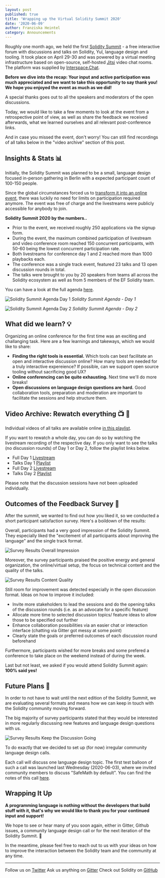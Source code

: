 ```yaml
---
layout: post
published: true
title: 'Wrapping up the Virtual Solidity Summit 2020'
date: '2020-06-09'
author: Franziska Heintel
category: Announcements
---
```


Roughly one month ago, we held the first [Solidity Summit](https://solidity-summit.ethereum.org/) - a free interactive forum with discussions and talks on Solidity, Yul, language design and tooling. It took place on April 29-30 and was powered by a virtual meeting infrastructure based on open-source, self-hosted [Jitsi](https://jitsi.org/) video chat rooms. The platform was supplied by [Interspace.Chat](https://github.com/interspacechat/interspace.chat).

**Before we dive into the recap: Your input and active participation was much appreciated and we want to take this opportunity to say thank you! We hope you enjoyed the event as much as we did!** 

A special thanks goes out to all the speakers and moderators of the open discussions.

Today, we would like to take a few moments to look at the event from a retrospective point of view, as well as share the feedback we received afterwards, what we learned ourselves and all relevant post-conference links. 

And in case you missed the event, don't worry! You can still find recordings of all talks below in the "video archive" section of this post.

## Insights & Stats 📊

Initially, the Solidity Summit was planned to be a small, language design focused in-person gathering in Berlin with a expected participant count of 100-150 people.

Since the global circumstances forced us to [transform it into an online event](https://solidity.ethereum.org/2020/04/17/solidity-summit-2020-goes-interspace/), there was luckily no need for limits on participation required anymore. The event was free of charge and the livestreams were publicly accessible for anybody to join.

**Solidity Summit 2020 by the numbers..**
* Prior to the event, we received roughly 250 applications via the signup form.
* During the event, the maximum combined participation of livestream and video conference room reached 150 concurrent participants, with 50-60 being the lowest concurrent participation rate.
* Both livestreams for conference day 1 and 2 reached more than 1000 playbacks each.
* The conference was a single track event, featured 23 talks and 13 open discussion rounds in total. 
* The talks were brought to you by 20 speakers from teams all across the Solidity ecosystem as well as from 5 members of the EF Solidity team.

You can have a look at the full agenda [here](https://docs.google.com/spreadsheets/d/1ylkaTYKx9TbAifCgyH2jN9SKJKrYfzab9zzTZgSL44g/edit#gid=0). 

![Solidity Summit Agenda Day 1](/img/2020/06/AgendaDay1.png)
*Solidity Summit Agenda - Day 1*

![Solidity Summit Agenda Day 2](/img/2020/06/AgendaDay2.png)
*Solidity Summit Agenda - Day 2*

## What did we learn? 💡

Organizing an online conference for the first time was an exciting and challanging task. Here are a few learnings and takeways, which we would like to share:

* **Finding the right tools is essential.** Which tools can best facilitate an open and interactive discussion online? How many tools are needed for a truly interactive expereience? If possible, can we support open source tooling without sacrificing good UX?
* **Online conferencing can be quite exhausting.** Next time we'll do more breaks!
* **Open discussions on language design questions are hard.** Good collaboration tools, preparation and moderation are important to facilitate the sessions and help structure them.

## Video Archive: Rewatch everything 📺 🍿

Individual videos of all talks are available online [in this playlist](https://www.youtube.com/playlist?list=PLaM7G4Llrb7xlGxwlYGTy1T-GHpytE3RC). 

If you want to rewatch a whole day, you can do so by watching the livestream recording of the respective day. If you only want to see the talks (no discussion rounds) of Day 1 or Day 2, follow the playlist links below.

- Full Day 1 [Livestream](https://www.youtube.com/watch?v=lhjo2FuU4v0&list=PLX8x7Zj6VezlP4XWSSgly6tQlb87g4Cca)
- Talks Day 1 [Playlist](https://www.youtube.com/watch?v=eZERCEhk5lg&list=PLX8x7Zj6Vezk-AGlO3Ip_vPVwroV9aNqB)
- Full Day 2 [Livestream](https://www.youtube.com/watch?v=U3QsM_UDah0&list=PLX8x7Zj6VezlP4XWSSgly6tQlb87g4Cca&index=2)
- Talks Day 2 [Playlist](https://www.youtube.com/watch?v=e1_4xk9nLy8&list=PLX8x7Zj6VezkiZCiif7AcID-yNaV1EPj3)

Please note that the discussion sessions have not been uploaded individually.

## Outcomes of the Feedback Survey 📮

After the summit, we wanted to find out how you liked it, so we conducted a short participant satisfaction survey. Here's a boildown of the results: 

Overall, participants had a very good impression of the Solidity Summit. They especially liked the "excitement of all participants about improving the language" and the single track format.


![Survey Results Overall Impression](/img/2020/06/surveyOverall.png)

Moreover, the survey participants praised the positive energy and general organization, the online/virtual setup, the focus on technical content and the quality of the talks.

![Survey Results Content Quality](/img/2020/06/surveyQuality.png)

Still room for improvement was detected especially in the open discussion format. Ideas on how to improve it included:
* Invite more stakeholders to lead the sessions and do the opening talks of the discussion rounds (i.e. as an advocate for a specific feature)
* Allocate more time to selected discussion topics/ feature ideas to allow those to be specified out further
* Enhance collaboration possibilities via an easier chat or interaction interface (chatting via Gitter got messy at some point)
* Clearly state the goals or preferred outcomes of each discussion round beforehand

Furthermore, participants wished for more breaks and some prefered a conference to take place on the weekend instead of during the week.

Last but not least, we asked if you would attend Solidity Summit again: **100% said yes!**

## Future Plans 🔮

In order to not have to wait until the next edition of the Solidity Summit, we are evaluating several formats and means how we can keep in touch with the Solidity community moving forward. 

The big majority of survey participants stated that they would be interested in more regularly discussing new features and language design questions with us.

![Survey Results Keep the Discussion Going](/img/2020/06/surveyDiscuss.png)

To do exactly that we decided to set up (for now) irregular community language design calls. 

Each call will discuss one language design topic. The first test balloon of such a call was launched last Wednesday (2020-06-03), where we invited community members to discuss "SafeMath by default". You can find the notes of this call [here](https://github.com/ethereum/solidity/issues/9054).

## Wrapping It Up

**A programming language is nothing without the developers that build stuff with it, that's why we would like to thank you for your continued input and support!**

We hope to see or hear many of you soon again, either in Gitter, Github issues, a community language design call or for the next iteration of the Solidity Summit. 🎉

In the meantime, please feel free to reach out to us with your ideas on how to improve the interaction between the Solidity team and the community at any time. 

---
Follow us on [Twitter](https://twitter.com/solidity_lang)
Ask us anything on [Gitter](https://gitter.im/ethereum/solidity)
Check out Solidity on [GitHub](https://github.com/ethereum/solidity)
